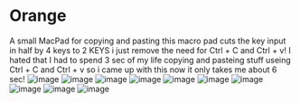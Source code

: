 # Orange
A small MacPad for copying and pasting this macro pad cuts the key input in half by 4 keys to 2 KEYS i just remove the need for Ctrl + C and Ctrl + v!
I hated that I had to spend 3 sec of my life copying and pasteing stuff useing Ctrl + C and Ctrl + v so i came up with this now it only takes me about 6 sec!
![image](https://github.com/user-attachments/assets/8844775f-3182-4f95-8d8a-87016bc52fd5)
![image](https://github.com/user-attachments/assets/d0433828-173f-4973-979c-334cd1c96305)
![image](https://github.com/user-attachments/assets/bca76b0f-a33c-463f-ac75-e41e1e98b4be)
![image](https://github.com/user-attachments/assets/7bb0d6f0-deb1-4ad1-b48c-21e126006bbe)
![image](https://github.com/user-attachments/assets/4fd56162-e3f1-42a7-8059-5b50652f5105)
![image](https://github.com/user-attachments/assets/3773957c-ced4-4f1f-9b43-660f9238e237)
![image](https://github.com/user-attachments/assets/a4304a6a-d407-4db4-8c4d-b6155e2ebb99)
![image](https://github.com/user-attachments/assets/8844775f-3182-4f95-8d8a-87016bc52fd5)
![image](https://github.com/user-attachments/assets/0d053eef-6cac-4bed-9bab-f58a4fdc0cdc)
![image](https://github.com/user-attachments/assets/060bde20-fec9-48be-9a08-9c8392405469)



